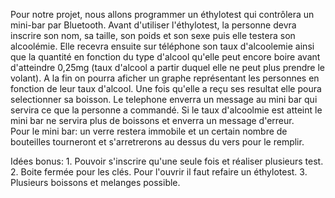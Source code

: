Pour notre projet, nous allons programmer un éthylotest qui contrôlera un mini-bar par Bluetooth. Avant d'utiliser l'éthylotest, la personne devra inscrire 
son nom, sa taille, son poids et son sexe puis elle testera son alcoolémie. Elle recevra ensuite sur téléphone son taux d'alcoolemie ainsi que la quantité 
en fonction du type d'alcool qu'elle peut encore boire avant d'atteindre 0,25mg (taux d'alcool a partir duquel elle ne peut plus prendre le volant).
A la fin on pourra aficher un graphe représentant les personnes en fonction de leur taux d'alcool.
Une fois qu'elle a reçu ses resultat elle poura selectionner sa boisson. Le telephone enverra un message au mini bar qui servira ce que la personne a 
commandé. Si le taux d'alcoolmie est atteint le mini bar ne servira plus de boissons et enverra un message d'erreur.  
Pour le mini bar: un verre restera immobile et un certain nombre de bouteilles tourneront et s'arretrerons au dessus du vers pour le remplir. 

Idées bonus: 1. Pouvoir s'inscrire qu'une seule fois et réaliser plusieurs test.
             2. Boite fermée pour les clés. Pour l'ouvrir il faut refaire un éthylotest.
             3. Plusieurs boissons et melanges possible. 
